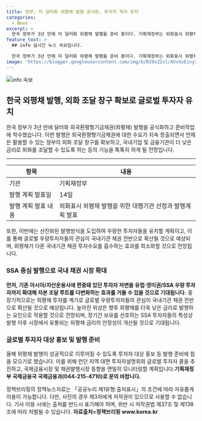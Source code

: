 ```yaml
---
title: 정부, 미 달러화 외평채 발행 공식화, 투자자 적극 유치
categories:
  - News
excerpt: >
  한국 정부가 3년 만에 미 달러화 외평채 발행을 준비 중이다. 기획재정부는 외화표시 외평채 발행을 위한 대행기관 선정과 발행계획을 발표했다. 이로써 정부는 외평채에 대한 수요를 유지하고 외화를 조달하며, 외국기관의 투자를 유치할 계획이다. 또한, 이를 통해 국내기업과 금융기관은 낮은 금리로 외화를 조달할 수 있게 될 것으로 전망된다. 더불어, 외평채가 외국 투자자들의 관심을 끌어 국내 채권 시장으로 확산될 것으로 예상된다.
feature_text: >
  ## info 실시간 뉴스 속보입니다.

  한국 정부가 3년 만에 미 달러화 외평채 발행을 준비 중이다. 기획재정부는 외화표시 외평채 발행을 위한 대행기관 선정과 발행계획을 발표했다. 이로써 정부는 외평채에 대한 수요를 유지하고 외화를 조달하며, 외국기관의 투자를 유치할 계획이다. 또한, 이를 통해 국내기업과 금융기관은 낮은 금리로 외화를 조달할 수 있게 될 것으로 전망된다. 더불어, 외평채가 외국 투자자들의 관심을 끌어 국내 채권 시장으로 확산될 것으로 예상된다.
image: 'https://blogger.googleusercontent.com/img/b/R29vZ2xl/AVvXsEixyZcFfHzMRdzZMjFBmAUKJYCLCGyLL1o632UiGVXcaFdKo_bkvkuCioo0uUKlGfBVcT3P84aROyZIXSBEx3Aw5nCQ3pTgDom1WDC4m8eifvWiAmWEEVb4x6G_l8C0QH225ldMjyaFvpxGEBGNO37VmDTDMHGhJPq73UglMfDca1-0aw/s1600/blogspot.png'
---
```


<p><img src="https://blogger.googleusercontent.com/img/b/R29vZ2xl/AVvXsEixyZcFfHzMRdzZMjFBmAUKJYCLCGyLL1o632UiGVXcaFdKo_bkvkuCioo0uUKlGfBVcT3P84aROyZIXSBEx3Aw5nCQ3pTgDom1WDC4m8eifvWiAmWEEVb4x6G_l8C0QH225ldMjyaFvpxGEBGNO37VmDTDMHGhJPq73UglMfDca1-0aw/s1600/blogspot.png" alt="info 속보" /></p>

<h2 data-ke-size="size26">한국 외평채 발행, 외화 조달 창구 확보로 글로벌 투자자 유치</h2>

<p data-ke-size="size16">한국 정부가 3년 만에 달러화 외국환평형기금채권(외평채) 발행을 공식화하고 준비작업에 착수했습니다. 이번 발행은 외국환평형기금채권에 대한 수요가 지속 창출되면서 언제든 활용할 수 있는 정부의 외화 조달 창구를 확보하고, 국내기업 및 금융기관이 더 낮은 금리로 외화를 조달할 수 있도록 하는 등의 기능을 톡톡히 하게 될 전망입니다.</p>

<hr>

<table>
<thead>
<tr>
<th>항목</th>
<th>내용</th>
</tr>
</thead>
<tbody>
<tr>
<td>기관</td>
<td>기획재정부</td>
</tr>
<tr>
<td>발행 계획 발표일</td>
<td>14일</td>
</tr>
<tr>
<td>발행 계획 발표 내용</td>
<td>외화표시 외평채 발행을 위한 대행기관 선정과 발행계획 발표</td>
</tr>
</tbody>
</table>

<p data-ke-size="size16">또한, 이번에는 선진화된 발행방식을 도입하여 우량한 투자자들을 유치할 계획이고, 이를 통해 글로벌 우량투자자들의 관심이 국내기관 채권 전반으로 확산될 것으로 예상되며, 외평채가 다른 국내기관 채권 투자수요를 흡수하는 효과를 최소화할 것으로 전망됩니다.</p>

<h3 data-ke-size="size22">SSA 중심 발행으로 국내 채권 시장 확대</h3>

<p data-ke-size="size16"><b>먼저, 기존 아시아/자산운용사에 편중돼 있던 투자자 저변을 유럽·영미권/SSA 우량 투자자까지 확대해 자본 조달 루트를 다변화하는 효과를 거둘 수 있을 것으로 기대됩니다.</b> 중장기적으로는 외평채 투자를 계기로 글로벌 우량투자자들의 관심이 국내기관 채권 전반으로 확산될 것으로 예상됩니다. 높아진 위상은 향후 외평채를 더욱 낮은 금리로 발행하는 요인으로 작용할 것으로 전망되며, 장기간 보유를 선호하는 SSA 투자자들의 특성상 발행 이후 시장에서 유통되는 외평채 금리의 안정성이 개선될 것으로 기대됩니다.</p>

<h3 data-ke-size="size22">글로벌 투자자 대상 홍보 및 발행 준비</h3>

<p data-ke-size="size16">올해 외평채 발행이 성공적으로 이루어질 수 있도록 투자자 대상 홍보 등 발행 준비에 힘을 모으기로 했습니다. 이를 위해 런던 지역 대면 투자자설명회와 글로벌 투자자 콜을 추진하고, 국제금융시장 및 채권발행시장 동향을 면밀히 모니터링할 계획입니다.<b>기획재정부 국제금융국 국제금융과(044-215-4710)로 문의 바랍니다.</b></p>

<p data-ke-size="size16">정책브리핑의 정책뉴스자료는 「공공누리 제1유형:출처표시」의 조건에 따라 자유롭게 이용이 가능합니다. 다만, 사진의 경우 제3자에게 저작권이 있으므로 사용할 수 없습니다. 기사 이용 시에는 출처를 반드시 표기해야 하며, 위반 시 저작권법 제37조 및 제138조에 따라 처벌될 수 있습니다. <b>자료출처=정책브리핑 www.korea.kr</b></p>

